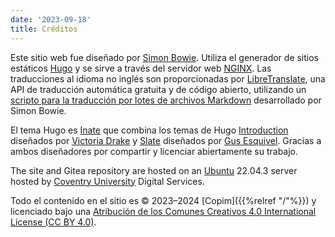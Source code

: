 ```yaml
---
date: '2023-09-18'
title: Créditos
---
```


Este sitio web fue diseñado por [Simon Bowie](https://simonxix.com). Utiliza el generador de sitios estáticos [Hugo](https://gohugo.io/) y se sirve a través del servidor web [NGINX](https://www.nginx.com/). Las traducciones al idioma no inglés son proporcionadas por [LibreTranslate](https://libretranslate.com/), una API de traducción automática gratuita y de código abierto, utilizando un [scripto para la traducción por lotes de archivos Markdown](https://github.com/SimonXIX/Markdown_translation) desarrollado por Simon Bowie.

El tema Hugo es [Inate](https://github.com/COPIM/inate-hugo) que combina los temas de Hugo [Introduction](https://github.com/victoriadrake/hugo-theme-introduction) diseñados por [Victoria Drake](https://victoria.dev) y [Slate](https://github.com/gesquive/slate) diseñados por [Gus Esquivel](https://github.com/gesquive). Gracias a ambos diseñadores por compartir y licenciar abiertamente su trabajo.

The site and Gitea repository are hosted on an [Ubuntu](https://ubuntu.com/) 22.04.3 server hosted by [Coventry University](https://www.coventry.ac.uk/) Digital Services.

Todo el contenido en el sitio es © 2023–2024 [Copim]({{%relref "/"%}}) y licenciado bajo una [Atribución de los Comunes Creativos 4.0 International License (CC BY 4.0)](https://creativecommons.org/licenses/by/4.0/).